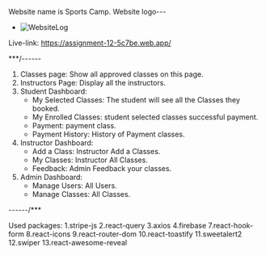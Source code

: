 Website name is Sports Camp.
Website logo---
- ![WebsiteLog](https://i.ibb.co/TWcM54t/00a44425450365-563458fea527b.png)

Live-link: https://assignment-12-5c7be.web.app/

***/------

1. Classes page: Show all approved classes on this page.
2. Instructors Page: Display all the instructors.
3. Student Dashboard:
    * My Selected Classes: The student will see all the Classes they booked.
    * My Enrolled Classes: student selected classes successful payment.
    * Payment: payment class.
    * Payment History: History of Payment classes. 
4. Instructor Dashboard:
    * Add a Class: Instructor Add a Classes.
    * My Classes: Instructor All Classes.
    * Feedback: Admin Feedback your classes.
5. Admin Dashboard:
    * Manage Users: All Users.
    * Manage Classes: All Classes.

------/***

Used packages: 
    1.stripe-js
    2.react-query
    3.axios
    4.firebase
    7.react-hook-form
    8.react-icons
    9.react-router-dom
    10.react-toastify
    11.sweetalert2
    12.swiper
    13.react-awesome-reveal